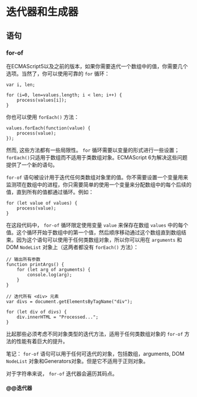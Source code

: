 # 迭代器和生成器


## 语句


### for-of

在ECMAScript5以及之前的版本，如果你需要迭代一个数组中的值，你需要几个选项。当然了，你可以使用可靠的 `for` 循环：

    var i, len;

    for (i=0, len=values.length; i < len; i++) {
        process(values[i]);
    }

你也可以使用 `forEach()` 方法：

    values.forEach(function(value) {
        process(value);
    });

然而, 这些方法都有一些局限性。 `for` 循环需要以变量的形式进行一些设置；  `forEach()`只适用于数组而不适用于类数组对象。ECMAScript 6为解决这些问题提供了一个新的语句。 

`for-of` 语句被设计用于迭代任何类数组对象里的值。你不需要设置一个变量用来监测项在数组中的进程，你只需要简单的使用一个变量来分配数组中的每个后续的值，直到所有的值都通过循环。例如：

    for (let value of values) {
        process(value);
    }

在这段代码中， `for-of` 循环限定使用变量 `value` 来保存在数组 `values` 中的每个值。这个循环开始于数组中的第一个值，然后顺序移动通过这个数组直到数组结束。因为这个语句可以使用于任何类数组对象，所以你可以用在 `arguments` 和 DOM `NodeList` 对象上（这两者都没有 `forEach()` 方法）：

    // 输出所有参数
    function printArgs() {
        for (let arg of arguments) {
            console.log(arg);
        }
    }

    // 迭代所有 <div> 元素
    var divs = document.getElementsByTagName("div");

    for (let div of divs) {
        div.innerHTML = "Processed...";
    }


比起那些必须考虑不同对象类型的迭代方法，适用于任何类数组对象的 `for-of` 方法的性能有着巨大的提升。

笔记： `for-of` 语句可以用于任何可迭代的对象，包括数组，arguments, DOM `NodeList` 对象和Generators对象。但是它不适用于正则对象。

对于字符串来说， `for-of` 迭代器会遍历其码点。



#### @@迭代器

